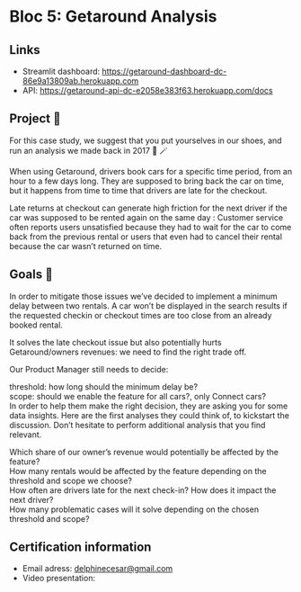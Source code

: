 # Bloc 5: Getaround Analysis

## Links
- Streamlit dashboard: https://getaround-dashboard-dc-86e9a13809ab.herokuapp.com
- API: https://getaround-api-dc-e2058e383f63.herokuapp.com/docs

## Project 🚧

For this case study, we suggest that you put yourselves in our shoes, and run an analysis we made back in 2017 🔮 🪄

When using Getaround, drivers book cars for a specific time period, from an hour to a few days long. They are supposed to bring back the car on time, but it happens from time to time that drivers are late for the checkout.

Late returns at checkout can generate high friction for the next driver if the car was supposed to be rented again on the same day : Customer service often reports users unsatisfied because they had to wait for the car to come back from the previous rental or users that even had to cancel their rental because the car wasn’t returned on time.

## Goals 🎯

In order to mitigate those issues we’ve decided to implement a minimum delay between two rentals. A car won’t be displayed in the search results if the requested checkin or checkout times are too close from an already booked rental.

It solves the late checkout issue but also potentially hurts Getaround/owners revenues: we need to find the right trade off.

Our Product Manager still needs to decide:

threshold: how long should the minimum delay be? </br>
scope: should we enable the feature for all cars?, only Connect cars? </br>
In order to help them make the right decision, they are asking you for some data insights. Here are the first analyses they could think of, to kickstart the discussion. Don’t hesitate to perform additional analysis that you find relevant.

Which share of our owner’s revenue would potentially be affected by the feature? </br>
How many rentals would be affected by the feature depending on the threshold and scope we choose? </br>
How often are drivers late for the next check-in? How does it impact the next driver? </br>
How many problematic cases will it solve depending on the chosen threshold and scope? </br>

## Certification information
* Email adress: delphinecesar@gmail.com
* Video presentation:
